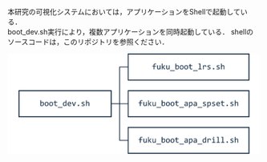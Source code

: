 本研究の可視化システムにおいては，アプリケーションをShellで起動している．  
boot_dev.sh実行により，複数アプリケーションを同時起動している．
shellのソースコードは，このリポジトリを参照ください．

![shell](image/boot_dev.png)
